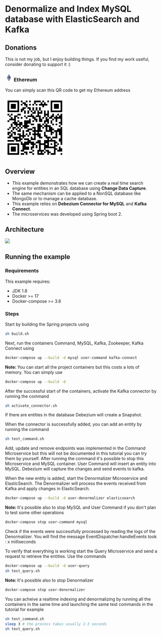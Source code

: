# Denormalize and Index MySQL database with ElasticSearch and Kafka

## Donations
This is not my job, but I enjoy building things. If you find my work useful, consider donating to support it :)
### <img alt="Image of Ethereum" width="25" height="25" src="https://github.com/joumenharzli/donations/blob/main/Ethereum-icon.png?raw=true"> Ethereum
You can simply scan this QR code to get my Ethereum address

<img alt="My QR Code" width="200" height="200" src="https://github.com/joumenharzli/donations/blob/main/ethereum.png?raw=true">

## Overview
* This example demonstrates how we can create a real time search engine for entities in an SQL database using <b>Change Data Capture</b>.
* The same mechanism can be applied to a NonSQL database like MongoDb or to manage a cache database.
* This example relies on <b>Debezium Connector for MySQL</b> and <b>Kafka Connect</b>.
* The microservices was developed using Spring boot 2.

## Architecture
<img src="https://image.ibb.co/de2S8T/archi.png" />

## Running the example

### Requirements
This example requires:
* JDK 1.8
* Docker >= 17
* Docker-compose >= 3.6

### Steps
Start by building the Spring projects using
```bash
sh build.sh
``` 

Next, run the containers Command, MySQL, Kafka, Zookeeper, Kafka Connect using 
```bash
docker-compose up --build -d mysql user-command kafka-connect
```

<b>Note: </b> You can start all the project containers but this costs a lots of memory. You can simply use
```bash
docker-compose up --build -d
```

After the successful start of the containers, activate the Kafka connector by running the command
```bash
sh activate_connector.sh
```
If there are entities in the database Debezium will create a Snapshot.

When the connector is successfully added, you can add an entity by running the command
```bash
sh test_command.sh
```
Add, update and remove endpoints was implemented in the Command Microservice but this will not be documented in this tutorial you can try them by yourself. After running the command it's possible to stop this Microservice and MySQL container.
User Command will insert an entity into MySQL. Debezium will capture the changes and send events to kafka.

When the new entity is added, start the Denormalizer Microservice and ElasticSearch.
The Denormalizer will process the events received from Kafka and apply changes in ElasticSearch.
```bash
docker-compose up --build -d user-denormalizer elasticsearch
```

<b>Note: </b> It's possible also to stop MySQL and User Command if you don't plan to test some other operations
```bash
docker-compose stop user-command mysql
```

Check if the events were successfully processed by reading the logs of the Denormalizer. You will find the message
EventDispatcher.handleEvents took : x milliseconds

To verify that everything is working start the Query Microservice and send a request to retrieve the entities.
Use the commands
```bash
docker-compose up --build -d user-query
sh test_query.sh
```
 <b>Note: </b> It's possible also to stop Denormalizer
```bash
docker-compose stop user-denormalizer
``` 

You can acheive a realtime indexing and denormalizing by running all the containers in the same time and launching the same test commands in the tutorial for example
```bash
sh test_command.sh
sleep 3 # the process takes usually 2-3 seconds
sh test_query.sh
```
